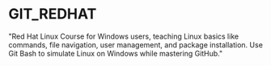 # GIT_REDHAT
"Red Hat Linux Course for Windows users, teaching Linux basics like commands, file navigation, user management, and package installation. Use Git Bash to simulate Linux on Windows while mastering GitHub."
